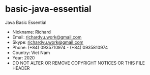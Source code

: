 # basic-java-essential
Java Basic Essential


 * Nickname: Richard
 * Email: richardvu.work@gmail.com
 * Skype: richardvu.work@gmail.com
 * Phone: (+84) 0935710974 - (+84) 0935810974
 * Country: Viet Nam
 * Year: 2020
 * DO NOT ALTER OR REMOVE COPYRIGHT NOTICES OR THIS FILE HEADER

